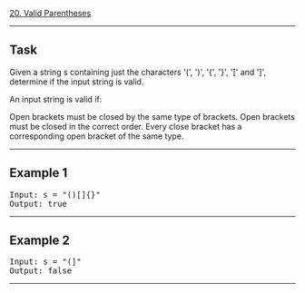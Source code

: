 [20. Valid Parentheses](https://leetcode.com/problems/valid-parentheses/)

---

## Task
Given a string s containing just the characters '(', ')', '{', '}', '[' and ']', determine if the input string is valid.

An input string is valid if:

Open brackets must be closed by the same type of brackets.
Open brackets must be closed in the correct order.
Every close bracket has a corresponding open bracket of the same type.

---

## Example 1
<pre>
Input: s = "()[]{}"
Output: true
</pre>

---

## Example 2
<pre>
Input: s = "(]"
Output: false
</pre>
---